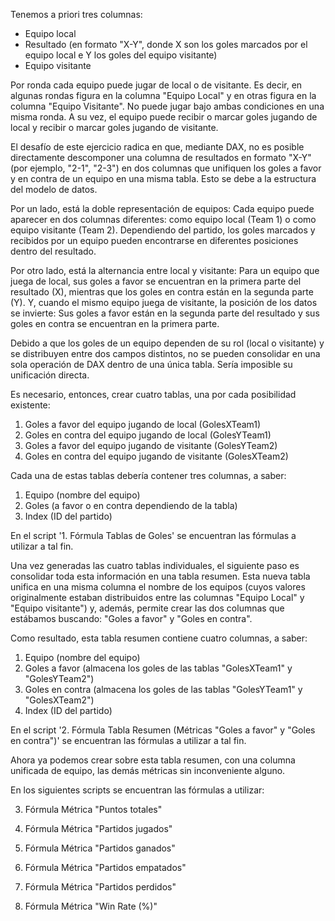Tenemos a priori tres columnas:
- Equipo local
- Resultado (en formato "X-Y", donde X son los goles marcados por el equipo local e Y los goles del equipo visitante)
- Equipo visitante

Por ronda cada equipo puede jugar de local o de visitante. Es decir, en algunas rondas figura en la columna "Equipo Local" y en otras figura en la columna "Equipo Visitante". No puede jugar bajo ambas condiciones en una misma ronda. A su vez, el equipo puede recibir o marcar goles jugando de local y recibir o marcar goles jugando de visitante.

El desafío de este ejercicio radica en que, mediante DAX, no es posible directamente descomponer una columna de resultados en formato "X-Y" (por ejemplo, "2-1", "2-3") en dos columnas que unifiquen los goles a favor y en contra de un equipo en una misma tabla. Esto se debe a la estructura del modelo de datos.

Por un lado, está la doble representación de equipos: Cada equipo puede aparecer en dos columnas diferentes: como equipo local (Team 1) o como equipo visitante (Team 2). Dependiendo del partido, los goles marcados y recibidos por un equipo pueden encontrarse en diferentes posiciones dentro del resultado.

Por otro lado, está la alternancia entre local y visitante: Para un equipo que juega de local, sus goles a favor se encuentran en la primera parte del resultado (X), mientras que los goles en contra están en la segunda parte (Y). Y, cuando el mismo equipo juega de visitante, la posición de los datos se invierte: Sus goles a favor están en la segunda parte del resultado y sus goles en contra se encuentran en la primera parte.

Debido a que los goles de un equipo dependen de su rol (local o visitante) y se distribuyen entre dos campos distintos, no se pueden consolidar en una sola operación de DAX dentro de una única tabla. Sería imposible su unificación directa.

Es necesario, entonces, crear cuatro tablas, una por cada posibilidad existente:

1. Goles a favor del equipo jugando de local (GolesXTeam1)
2. Goles en contra del equipo jugando de local (GolesYTeam1)
3. Goles a favor del equipo jugando de visitante (GolesYTeam2)
4. Goles en contra del equipo jugando de visitante (GolesXTeam2)

Cada una de estas tablas debería contener tres columnas, a saber:
1. Equipo (nombre del equipo)
2. Goles (a favor o en contra dependiendo de la tabla)
3. Index (ID del partido)

En el script '1. Fórmula Tablas de Goles' se encuentran las fórmulas a utilizar a tal fin.

Una vez generadas las cuatro tablas individuales, el siguiente paso es consolidar toda esta información en una tabla resumen. Esta nueva tabla unifica en una misma columna el nombre de los equipos (cuyos valores originalmente estaban distribuidos entre las columnas "Equipo Local" y "Equipo visitante") y, además, permite crear las dos columnas que estábamos buscando: "Goles a favor" y "Goles en contra".

Como resultado, esta tabla resumen contiene cuatro columnas, a saber:

1. Equipo (nombre del equipo)
2. Goles a favor (almacena los goles de las tablas "GolesXTeam1" y "GolesYTeam2")
3. Goles en contra (almacena los goles de las tablas "GolesYTeam1" y "GolesXTeam2")
4. Index (ID del partido)

En el script '2. Fórmula Tabla Resumen (Métricas "Goles a favor" y "Goles en contra")' se encuentran las fórmulas a utilizar a tal fin.

Ahora ya podemos crear sobre esta tabla resumen, con una columna unificada de equipo, las demás métricas sin inconveniente alguno.

En los siguientes scripts se encuentran las fórmulas a utilizar:

3. Fórmula Métrica "Puntos totales"
4. Fórmula Métrica "Partidos jugados"
    
5. Fórmula Métrica "Partidos ganados"
 
6. Fórmula Métrica "Partidos empatados"
 
7. Fórmula Métrica "Partidos perdidos"
 
8. Fórmula Métrica "Win Rate (%)"
